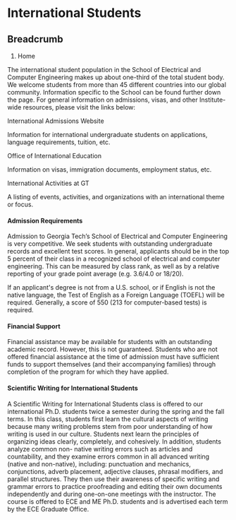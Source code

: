 #  International Students

## Breadcrumb

  1. Home

The international student population in the School of Electrical and Computer
Engineering makes up about one-third of the total student body. We welcome
students from more than 45 different countries into our global community.
Information specific to the School can be found further down the page. For
general information on admissions, visas, and other Institute-wide resources,
please visit the links below:

International Admissions Website

Information for international undergraduate students on applications, language
requirements, tuition, etc.

Office of International Education

Information on visas, immigration documents, employment status, etc.

International Activities at GT

A listing of events, activities, and organizations with an international theme
or focus.

#### Admission Requirements

Admission to Georgia Tech’s School of Electrical and Computer Engineering is
very competitive. We seek students with outstanding undergraduate records and
excellent test scores. In general, applicants should be in the top 5 percent
of their class in a recognized school of electrical and computer engineering.
This can be measured by class rank, as well as by a relative reporting of your
grade point average (e.g. 3.6/4.0 or 18/20).

If an applicant's degree is not from a U.S. school, or if English is not the
native language, the Test of English as a Foreign Language (TOEFL) will be
required. Generally, a score of 550 (213 for computer-based tests) is
required.

#### Financial Support

Financial assistance may be available for students with an outstanding
academic record. However, this is not guaranteed. Students who are not offered
financial assistance at the time of admission must have sufficient funds to
support themselves (and their accompanying families) through completion of the
program for which they have applied.

#### Scientific Writing for International Students

A Scientific Writing for International Students class is offered to our
international Ph.D. students twice a semester during the spring and the fall
terms. In this class, students first learn the cultural aspects of writing
because many writing problems stem from poor understanding of how writing is
used in our culture. Students next learn the principles of organizing ideas
clearly, completely, and cohesively. In addition, students analyze common non-
native writing errors such as articles and countability, and they examine
errors common in all advanced writing (native and non-native), including:
punctuation and mechanics, conjunctions, adverb placement, adjective clauses,
phrasal modifiers, and parallel structures. They then use their awareness of
specific writing and grammar errors to practice proofreading and editing their
own documents independently and during one-on-one meetings with the
instructor. The course is offered to ECE and ME Ph.D. students and is
advertised each term by the ECE Graduate Office.

